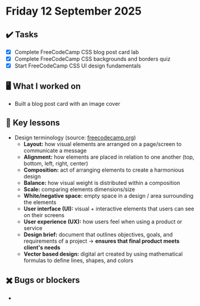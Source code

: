 # Friday 12 September 2025

## ✔️ Tasks

- [x] Complete FreeCodeCamp CSS blog post card lab
- [x] Complete FreeCodeCamp CSS backgrounds and borders quiz
- [x] Start FreeCodeCamp CSS UI design fundamentals

## 🖥️ What I worked on

- Built a blog post card with an image cover

## 📓 Key lessons

- Design terminology (source: [freecodecamp.org](https://www.freecodecamp.org/learn/full-stack-developer/review-design-fundamentals/review-design-fundamentals))
  - **Layout:** how visual elements are arranged on a page/screen to communicate a message
  - **Alignment:** how elements are placed in relation to one another (top, bottom, left, right, center)
  - **Composition:** act of arranging elements to create a harmonious design
  - **Balance:** how visual weight is distributed within a composition
  - **Scale:** comparing elements dimensions/size
  - **White/negative space:** empty space in a design / area surrounding the elements
  - **User interface (UI):** visual + interactive elements that users can see on their screens
  - **User experience (UX):** how users feel when using a product or service
  - **Design brief:** document that outlines objectives, goals, and requirements of a project → **ensures that final product meets client's needs**
  - **Vector based design:** digital art created by using mathematical formulas to define lines, shapes, and colors
 
## ✖️ Bugs or blockers

- 